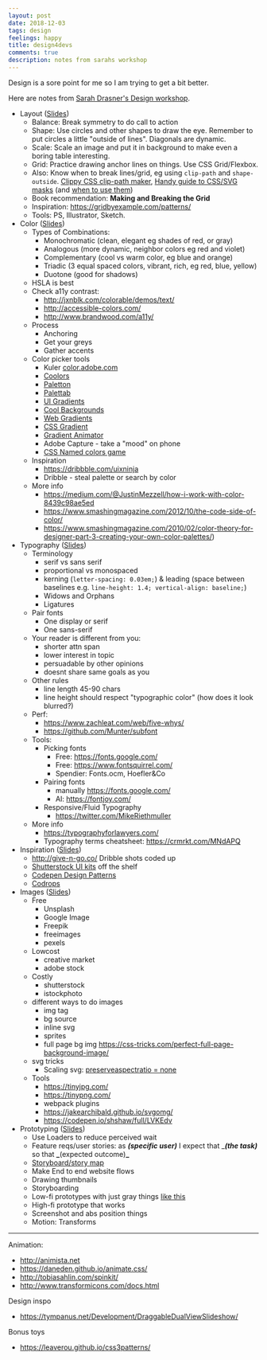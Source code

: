 ```yaml
---
layout: post
date: 2018-12-03
tags: design
feelings: happy
title: design4devs
comments: true
description: notes from sarahs workshop
---
```




Design is a sore point for me so I am trying to get a bit better.

Here are notes from [Sarah Drasner's Design workshop](https://github.com/sdras/design-for-developers).

- Layout ([Slides](https://github.com/sdras/design-for-developers/blob/master/slides-pdf/Des4Dev2.pdf))
  - Balance: Break symmetry to do call to action
  - Shape: Use circles and other shapes to draw the eye. Remember to put circles a little "outside of lines". Diagonals are dynamic.
  - Scale: Scale an image and put it in background to make even a boring table interesting.
  - Grid: Practice drawing anchor lines on things. Use CSS Grid/Flexbox.
  - Also: Know when to break lines/grid, eg using `clip-path` and `shape-outside`. [Clippy CSS clip-path maker](https://bennettfeely.com/clippy/), [Handy guide to CSS/SVG masks](https://codepen.io/yoksel/full/fsdbu/) (and [when to use them](https://css-tricks.com/masking-vs-clipping-use/))
  - Book recommendation: **Making and Breaking the Grid**
  - Inspiration: https://gridbyexample.com/patterns/
  - Tools: PS, Illustrator, Sketch.
- Color ([Slides](https://github.com/sdras/design-for-developers/blob/master/slides-pdf/Des4Dev3.pdf))
  - Types of Combinations:
    - Monochromatic (clean, elegant eg shades of red, or gray)
    - Analogous (more dynamic, neighbor colors eg red and violet)
    - Complementary (cool vs warm color, eg blue and orange)
    - Triadic (3 equal spaced colors, vibrant, rich, eg red, blue, yellow)
    - Duotone (good for shadows)
  - HSLA is best
  - Check a11y contrast:
    - http://jxnblk.com/colorable/demos/text/
    - http://accessible-colors.com/
    - http://www.brandwood.com/a11y/
  - Process
    - Anchoring
    - Get your greys
    - Gather accents
  - Color picker tools
    - Kuler [color.adobe.com](https://color.adobe.com)
    - [Coolors](https://coolors.co)
    - [Paletton](https://paletton.com)
    - [Palettab](https://palettab.com)
    - [UI Gradients](https://uigradients.com)
    - [Cool Backgrounds](https://coolbackgrounds.io/)
    - [Web Gradients](https://webgradients.com/)
    - [CSS Gradient](https://cssgradient.io/)
    - [Gradient Animator](https://www.gradient-animator.com/)
    - Adobe Capture - take a "mood" on phone
    - [CSS Named colors game](http://codepo8.github.io/css-colour-names/)
  - Inspiration
    - https://dribbble.com/uixninja
    - Dribble - steal palette or search by color
  - More info
    - https://medium.com/@JustinMezzell/how-i-work-with-color-8439c98ae5ed
    - https://www.smashingmagazine.com/2012/10/the-code-side-of-color/
    - https://www.smashingmagazine.com/2010/02/color-theory-for-designer-part-3-creating-your-own-color-palettes/)
- Typography ([Slides](https://github.com/sdras/design-for-developers/blob/master/slides-pdf/Des4Dev4.pdf))
  - Terminology
    - serif vs sans serif
    - proportional vs monospaced
    - kerning (`letter-spacing: 0.03em;`) & leading (space between baselines e.g. `line-height: 1.4; vertical-align: baseline;`)
    - Widows and Orphans
    - Ligatures
  - Pair fonts
    - One display or serif
    - One sans-serif
  - Your reader is different from you:
    - shorter attn span
    - lower interest in topic
    - persuadable by other opinions
    - doesnt share same goals as you
  - Other rules
    - line length 45-90 chars
    - line height should respect "typographic color" (how does it look blurred?)
  - Perf:
    - https://www.zachleat.com/web/five-whys/
    - https://github.com/Munter/subfont
  - Tools:
    - Picking fonts
      - Free: https://fonts.google.com/
      - Free: https://www.fontsquirrel.com/
      - Spendier: Fonts.ocm, Hoefler&Co
    - Pairing fonts
      - manually https://fonts.google.com/
      - AI: https://fontjoy.com/
    - Responsive/Fluid Typography
      - https://twitter.com/MikeRiethmuller
  - More info
    - https://typographyforlawyers.com/
    - Typography terms cheatsheet: https://crmrkt.com/MNdAPQ
- Inspiration ([Slides](https://github.com/sdras/design-for-developers/blob/master/slides-pdf/Des4Dev5.pdf))
  - http://give-n-go.co/ Dribble shots coded up
  - [Shutterstock UI kits](https://www.shutterstock.com/search/ui+kit) off the shelf
  - [Codepen Design Patterns](https://codepen.io/patterns/)
  - [Codrops](https://tympanus.net/Development/PageFlipLayout/)
- Images ([Slides](https://github.com/sdras/design-for-developers/blob/master/slides-pdf/Des4Dev6.pdf))
  - Free
    - Unsplash
    - Google Image
    - Freepik
    - freeimages
    - pexels
  - Lowcost
    - creative market
    - adobe stock
  - Costly
    - shutterstock
    - istockphoto
  - different ways to do images
    - img tag
    - bg source
    - inline svg
    - sprites
    - full page bg img https://css-tricks.com/perfect-full-page-background-image/
  - svg tricks
    - Scaling svg: [preserveaspectratio = none](https://css-tricks.com/scale-svg/)
  - Tools
    - https://tinyjpg.com/
    - https://tinypng.com/
    - webpack plugins
    - https://jakearchibald.github.io/svgomg/
    - https://codepen.io/shshaw/full/LVKEdv
- Prototyping ([Slides](https://github.com/sdras/design-for-developers/blob/master/slides-pdf/Des4Dev7.pdf))
  - Use Loaders to reduce perceived wait
  - Feature reqs/user stories: as **_(specific user)_** I expect that \_**_(the task)_** so that **\_**(expected outcome)**\_**
  - [Storyboard/story map](https://medium.com/design-story/story-map-3cc64033128e)
  - Make End to end website flows
  - Drawing thumbnails
  - Storyboarding
  - Low-fi prototypes with just gray things [like this](https://codepen.io/yusufbkr/pen/ORBArk)
  - High-fi prototype that works
  - Screenshot and abs position things
  - Motion: Transforms

----

Animation:

- http://animista.net
- https://daneden.github.io/animate.css/
- http://tobiasahlin.com/spinkit/
- http://www.transformicons.com/docs.html

Design inspo

- https://tympanus.net/Development/DraggableDualViewSlideshow/

Bonus toys

- https://leaverou.github.io/css3patterns/
